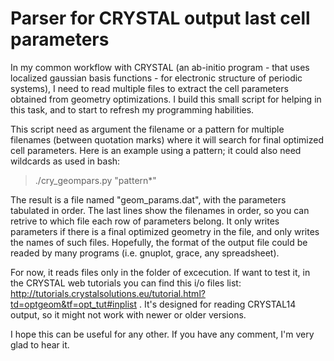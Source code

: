 # Parser for CRYSTAL output last cell parameters

In my common workflow with CRYSTAL (an ab-initio program - that uses localized gaussian basis functions - for electronic structure of periodic systems), I need to read multiple files to extract the cell parameters obtained from geometry optimizations. I build this small script for helping in this task, and to start to refresh my programming habilities.

This script need as argument the filename or a pattern for multiple filenames (between quotation marks) where it will search for final optimized cell parameters. Here is an example using a pattern; it could also need wildcards as used in bash:

>./cry_geompars.py "pattern*"

The result is a file named "geom_params.dat", with the parameters tabulated in order. The last lines show the filenames in order, so you can retrive to which file each row of parameters belong. It only writes parameters if there is a final optimized geometry in the file, and only writes the names of such files. Hopefully, the format of the output file could be readed by many programs (i.e. gnuplot, grace, any spreadsheet).

For now, it reads files only in the folder of excecution. If want to test it, in the CRYSTAL web tutorials you can find this i/o files list: http://tutorials.crystalsolutions.eu/tutorial.html?td=optgeom&tf=opt_tut#inplist . It's designed for reading CRYSTAL14 output, so it might not work with newer or older versions.

I hope this can be useful for any other. If you have any comment, I'm very glad to hear it.
